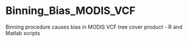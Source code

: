 # Binning_Bias_MODIS_VCF
Binning procedure causes bias in MODIS VCF tree cover product - R and Matlab scripts
